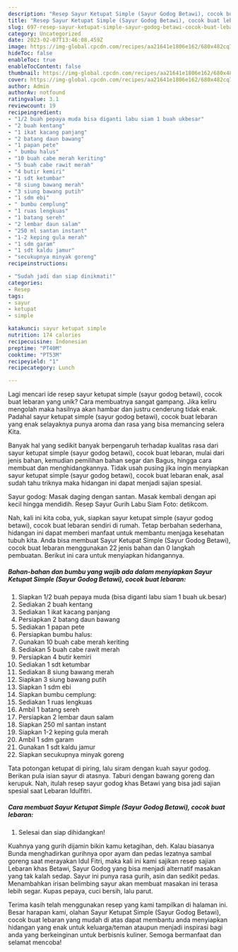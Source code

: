 ```yaml
---
description: "Resep Sayur Ketupat Simple (Sayur Godog Betawi), cocok buat lebaran yang Enak"
title: "Resep Sayur Ketupat Simple (Sayur Godog Betawi), cocok buat lebaran yang Enak"
slug: 697-resep-sayur-ketupat-simple-sayur-godog-betawi-cocok-buat-lebaran-yang-enak
category: Uncategorized
date: 2023-02-07T13:46:08.459Z
image: https://img-global.cpcdn.com/recipes/aa21641e1806e162/680x482cq70/sayur-ketupat-simple-sayur-godog-betawi-cocok-buat-lebaran-foto-resep-utama.jpg
hideToc: false
enableToc: true
enableTocContent: false
thumbnail: https://img-global.cpcdn.com/recipes/aa21641e1806e162/680x482cq70/sayur-ketupat-simple-sayur-godog-betawi-cocok-buat-lebaran-foto-resep-utama.jpg
cover: https://img-global.cpcdn.com/recipes/aa21641e1806e162/680x482cq70/sayur-ketupat-simple-sayur-godog-betawi-cocok-buat-lebaran-foto-resep-utama.jpg
author: Admin
authorAv: notfound
ratingvalue: 3.1
reviewcount: 19
recipeingredient:
- "1/2 buah pepaya muda bisa diganti labu siam 1 buah ukbesar"
- "2 buah kentang"
- "1 ikat kacang panjang"
- "2 batang daun bawang"
- "1 papan pete"
- " bumbu halus"
- "10 buah cabe merah keriting"
- "5 buah cabe rawit merah"
- "4 butir kemiri"
- "1 sdt ketumbar"
- "8 siung bawang merah"
- "3 siung bawang putih"
- "1 sdm ebi"
- " bumbu cemplung"
- "1 ruas lengkuas"
- "1 batang sereh"
- "2 lembar daun salam"
- "250 ml santan instant"
- "1-2 keping gula merah"
- "1 sdm garam"
- "1 sdt kaldu jamur"
- "secukupnya minyak goreng"
recipeinstructions:

- "Sudah jadi dan siap dinikmati!"
categories:
- Resep
tags:
- sayur
- ketupat
- simple

katakunci: sayur ketupat simple 
nutrition: 174 calories
recipecuisine: Indonesian
preptime: "PT40M"
cooktime: "PT53M"
recipeyield: "1"
recipecategory: Lunch

---
```





Lagi mencari ide resep sayur ketupat simple (sayur godog betawi), cocok buat lebaran yang unik? Cara membuatnya sangat gampang. Jika keliru mengolah maka hasilnya akan hambar dan justru cenderung tidak enak. Padahal sayur ketupat simple (sayur godog betawi), cocok buat lebaran yang enak selayaknya punya aroma dan rasa yang bisa memancing selera Kita.





Banyak hal yang sedikit banyak berpengaruh terhadap kualitas rasa dari sayur ketupat simple (sayur godog betawi), cocok buat lebaran, mulai dari jenis bahan, kemudian pemilihan bahan segar dan Bagus, hingga cara membuat dan menghidangkannya. Tidak usah pusing jika ingin menyiapkan sayur ketupat simple (sayur godog betawi), cocok buat lebaran enak,      asal sudah tahu triknya maka hidangan ini dapat menjadi sajian spesial.














Sayur godog: Masak daging dengan santan. Masak kembali dengan api kecil hingga mendidih. Resep Sayur Gurih Labu Siam Foto: detikcom.






Nah, kali ini kita coba, yuk, siapkan sayur ketupat simple (sayur godog betawi), cocok buat lebaran sendiri di rumah. Tetap berbahan sederhana, hidangan ini dapat memberi manfaat untuk membantu menjaga kesehatan tubuh kita. Anda bisa membuat Sayur Ketupat Simple (Sayur Godog Betawi), cocok buat lebaran menggunakan 22 jenis bahan dan 0 langkah pembuatan. Berikut ini cara untuk menyiapkan hidangannya.

<!--inarticleads1-->

##### Bahan-bahan dan bumbu yang wajib ada dalam menyiapkan Sayur Ketupat Simple (Sayur Godog Betawi), cocok buat lebaran:

1. Siapkan 1/2 buah pepaya muda (bisa diganti labu siam 1 buah uk.besar)
1. Sediakan 2 buah kentang
1. Sediakan 1 ikat kacang panjang
1. Persiapkan 2 batang daun bawang
1. Sediakan 1 papan pete
1. Persiapkan  bumbu halus:
1. Gunakan 10 buah cabe merah keriting
1. Sediakan 5 buah cabe rawit merah
1. Persiapkan 4 butir kemiri
1. Sediakan 1 sdt ketumbar
1. Sediakan 8 siung bawang merah
1. Siapkan 3 siung bawang putih
1. Siapkan 1 sdm ebi
1. Siapkan  bumbu cemplung:
1. Sediakan 1 ruas lengkuas
1. Ambil 1 batang sereh
1. Persiapkan 2 lembar daun salam
1. Siapkan 250 ml santan instant
1. Siapkan 1-2 keping gula merah
1. Ambil 1 sdm garam
1. Gunakan 1 sdt kaldu jamur
1. Siapkan secukupnya minyak goreng


Tata potongan ketupat di piring, lalu siram dengan kuah sayur godog. Berikan pula isian sayur di atasnya. Taburi dengan bawang goreng dan kerupuk. Nah, itulah resep sayur godog khas Betawi yang bisa jadi sajian spesial saat Lebaran Idulfitri. 

<!--inarticleads2-->

##### Cara membuat Sayur Ketupat Simple (Sayur Godog Betawi), cocok buat lebaran:


1. Selesai dan siap dihidangkan!

Kuahnya yang gurih dijamin bikin kamu ketagihan, deh. Kalau biasanya Bunda menghadirkan gurihnya opor ayam dan pedas lezatnya sambal goreng saat merayakan Idul Fitri, maka kali ini kami sajikan resep sajian Lebaran khas Betawi, Sayur Godog yang bisa menjadi alternatif masakan yang tak kalah sedap. Sayur ini punya rasa gurih, asin dan sedikit pedas. Menambahkan irisan belimbing sayur akan membuat masakan ini terasa lebih segar. Kupas pepaya, cuci bersih, lalu parut. 

Terima kasih telah menggunakan resep yang kami tampilkan di halaman ini. Besar harapan kami, olahan Sayur Ketupat Simple (Sayur Godog Betawi), cocok buat lebaran yang mudah di atas dapat membantu anda menyiapkan hidangan yang enak untuk keluarga/teman ataupun menjadi inspirasi bagi anda yang berkeinginan untuk berbisnis kuliner. Semoga bermanfaat dan selamat mencoba!
